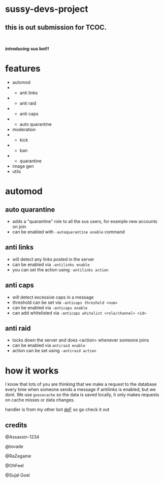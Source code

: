 # sussy-devs-project

## this is out submission for TCOC.

<br>

***introducing*** **sus bot!!**
<br>

# features
- automod
- - anti links
- - anti raid
- - anti caps
- - auto quarantine
- moderation
- - kick
- - ban
- - quarantine
- image gen
- utils

# automod

## auto quarantine

- adds a "quarantine" role to all the sus users, for example new accounts on join
- can be enabled with `-autoquarantine enable` command

## anti links

- will detect any links posted in the server
- can be enabled via `-antilinks enable`
- you can set the action using `-antilinks action`

## anti caps

- will detect excessive caps in a message
- threshold can be set via `-anticaps threshold <num>`
- can be enabled via `-anticaps enable`
- can add whitelisted via `-anticaps whitelist <role/channel> <id>`

## anti raid

- locks down the server and does \<action\> whenever someone joins
- can be enabled via `antiraid enable`
- action can be set using `-antiraid action`

# how it works

I know that lots of you are thinking that we make a request to the database every time when someone sends a message if antilinks is enabled, but we dont. We use `goosecache` so the data is saved locally, it only makes requests on cache misses or data changes.


handler is from my other bot [deF](https://top.gg/bot/783306479721512960) so go check it out

## credits

@Assassin-1234

@tovade

@RaZegame

@OhFeel

@Sujal Goel